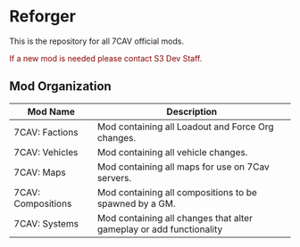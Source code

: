 # Reforger
This is the repository for all 7CAV official mods.

<span style="color:darkred">If a new mod is needed please contact S3 Dev Staff.</span>

## Mod Organization
| Mod Name | Description |
|----------|----------|
| 7CAV: Factions    | Mod containing all Loadout and Force Org changes. |
| 7CAV: Vehicles    | Mod containing all vehicle changes. |
| 7CAV: Maps    | Mod containing all maps for use on 7Cav servers. |
| 7CAV: Compositions    | Mod containing all compositions to be spawned by a GM. |
| 7CAV: Systems    | Mod containing all changes that alter gameplay or add functionality |
